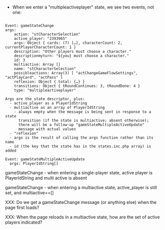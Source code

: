 - When we enter a "multipleactiveplayer" state, we see two events, not one:

```

Event: gameStateChange
args:
	action: "stCharacterSelection"​​
	active_player: "2393965"​​
	args: Object { cards: (7) […], characterCount: 2, currentPlayerCharacterCount: 1 }​​
	description: "Other players must choose a character."​​
	descriptionmyturn: "${you} must choose a character."​​
	id: 3​​
	multiactive: Array []​​
	name: "stCharacterSelection"​​
	possibleactions: Array(3) [ "actChangeGameFlowSettings", "actPlayCard", "actPass" ]​​
	reflexion: Object { total: {…} }​​
	transitions: Object { tRoundContinues: 3, tRoundDone: 4 }​​
	type: "multipleactiveplayer"

Args are the state descriptor, plus:
  - active_player as a PlayerIdString
  - multiactive as an array of PlayerIdString
    - always empty when the message is being sent in response to a state
      transition (if the state is multiactive; absent otherwise);
      there will be a follow-up "gameStateMultipleActiveUpdate"
      message with actual values
  - "reflexion"
  - args is the result of calling the args function rather than its name
  - id (the key that the state has in the states.inc.php array) is added

Event: gameStateMultipleActiveUpdate
  args: PlayerIdString[]

```

gameStateChange
	- when entering a single-player state, active player is PlayerIdString and multi active is absent

gameStateChange
	- when entering a multiactive state, active_player is still set, and multiactive==[]


XXX: Do we get a gameStateChange message (or anything else) when the page first loads?

XXX: When the page reloads in a multiactive state, how are the set of active players indicated?
